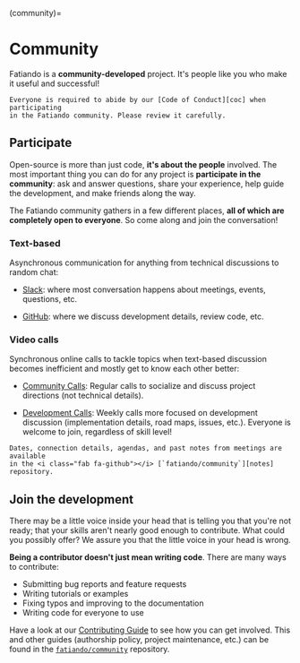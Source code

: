 (community)=
# Community

<p class="lead">
Fatiando is a <strong>community-developed</strong> project. It's people
like you who make it useful and successful!
</p>

```{important}
Everyone is required to abide by our [Code of Conduct][coc] when participating
in the Fatiando community. Please review it carefully.
```

## <i class="fa fa-comments"></i> Participate

Open-source is more than just code, **it's about the people** involved.
The most important thing you can do for any project is **participate in the
community**: ask and answer questions, share your experience, help guide the
development, and make friends along the way.

The Fatiando community gathers in a few different places, **all of which are
completely open to everyone**.
So come along and join the conversation!

### Text-based

Asynchronous communication for anything from technical discussions to random
chat:

<ul class="fa-ul">
<li>

<i class="fa-li fab fa-slack fa-fw"></i>
<a href="/slack">Slack</a>: where most conversation happens about meetings, events,
questions, etc.

</li>
<li>

<i class="fa-li fab fa-github fa-fw"></i>
[GitHub][gh]:
where we discuss development details, review code, etc.

</li>
</ul>

### Video calls

Synchronous online calls to tackle topics when text-based discussion becomes
inefficient and mostly get to know each other better:

<ul class="fa-ul">
<li>

<i class="fa-li fa fa-microphone-alt fa-fw"></i>
[Community Calls][notes]:
Regular calls to socialize and discuss project directions (not technical
details).

</li>
<li>

<i class="fa-li fa fa-code fa-fw"></i>
[Development Calls][notes]:
Weekly calls more focused on development discussion (implementation details,
road maps, issues, etc.). Everyone is welcome to join, regardless of skill
level!

</li>
</ul>

```{note}
Dates, connection details, agendas, and past notes from meetings are available
in the <i class="fab fa-github"></i> [`fatiando/community`][notes] repository.
```

## <i class="fa fa-cog"></i> Join the development

There may be a little voice inside your head that is telling you that you're
not ready; that your skills aren't nearly good
enough to contribute.
What could you possibly offer?
We assure you that the little voice in your head is wrong.

**Being a contributor doesn't just mean writing code**.
There are many ways to contribute:

<ul class="fa-ul">
  <li><i class="fa-li fa fa-bug fa-fw"></i> Submitting bug reports and feature requests</li>
  <li><i class="fa-li fa fa-book fa-fw"></i> Writing tutorials or examples</li>
  <li><i class="fa-li fa fa-hammer fa-fw"></i> Fixing typos and improving to the documentation</li>
  <li><i class="fa-li fa fa-terminal fa-fw"></i> Writing code for everyone to use</li>
</ul>

Have a look at our [Contributing Guide][contrib] to see how you can get
involved.
This and other guides (authorship policy, project maintenance, etc.) can be
found in the [<i class="fab fa-github"></i> `fatiando/community`][community-repo]
repository.

[coc]: https://github.com/fatiando/community/blob/main/CODE_OF_CONDUCT.md
[contrib]: https://github.com/fatiando/community/blob/main/CONTRIBUTING.md
[community-repo]: https://github.com/fatiando/community
[gh]: https://github.com/fatiando
[notes]: https://github.com/fatiando/community

